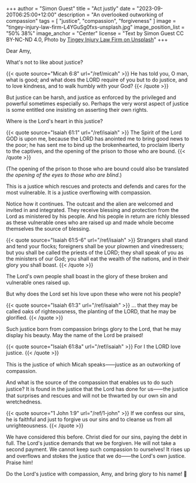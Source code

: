 +++
author = "Simon Guest"
title = "Act justly"
date = "2023-09-20T06:25:00+12:00"
description = "An overlooked outworking of compassion"
tags = [ "justice", "compassion", "forgiveness" ]
image = "tingey-injury-law-firm-L4YGuSg0fxs-unsplash.jpg"
image_position_list = "50% 38%"
image_anchor = "Center"
license = "Text by Simon Guest CC BY-NC-ND 4.0, Photo by [Tingey Injury Law Firm on Unsplash](https://unsplash.com/photos/L4YGuSg0fxs)"
+++

Dear Amy,

What's not to like about justice?

{{< quote source="Micah 6:8" url="/ref/micah" >}}
He has told you, O man, what is good; and what does the LORD require of you but to do justice, and to love kindness, and to walk humbly with your God?
{{< /quote >}}

But justice can be harsh, and justice as enforced by the privileged and powerful sometimes especially so. Perhaps the very worst aspect of justice is some entitled one insisting on asserting their own rights.

Where is the Lord's heart in this justice?

{{< quote source="Isaiah 61:1" url="/ref/isaiah" >}}
The Spirit of the Lord GOD is upon me, because the LORD has anointed me to bring good news to the poor; he has sent me to bind up the brokenhearted, to proclaim liberty to the captives, and the opening of the prison to those who are bound.
{{< /quote >}}

(The opening of the prison to those who are bound could also be translated _the opening of the eyes to those who are blind_.)

This is a justice which rescues and protects and defends and cares for the most vulnerable. It is a justice overflowing with compassion.

Notice how it continues. The outcast and the alien are welcomed and invited in and integrated. They receive blessing and protection from the Lord as ministered by his people. And his people in return are richly blessed as these vulnerable ones who are raised up and made whole become themselves the source of blessing.

{{< quote source="Isaiah 61:5-6" url="/ref/isaiah" >}}
Strangers shall stand and tend your flocks; foreigners shall be your plowmen and vinedressers; but you shall be called the priests of the LORD; they shall speak of you as the ministers of our God; you shall eat the wealth of the nations, and in their glory you shall boast.
{{< /quote >}}

The Lord's own people shall boast in the glory of these broken and vulnerable ones raised up.

But why does the Lord set his love upon these who were not his people?

{{< quote source="Isaiah 61:3" url="/ref/isaiah" >}}
... that they may be called oaks of righteousness, the planting of the LORD, that he may be glorified.
{{< /quote >}}

Such justice born from compassion brings glory to the Lord, that he may display his beauty. May the name of the Lord be praised!

{{< quote source="Isaiah 61:8a" url="/ref/isaiah" >}}
For I the LORD love justice.
{{< /quote >}}

This is the justice of which Micah speaks⸺justice as an outworking of compassion.

And what is the source of the compassion that enables us to do such justice? It is found in the justice that the Lord has done for us⸺the justice that surprises and rescues and will not be thwarted by our own sin and wretchedness.

{{< quote source="1 John 1:9" url="/ref/1-john" >}}
If we confess our sins, he is faithful and just to forgive us our sins and to cleanse us from all unrighteousness.
{{< /quote >}}

We have considered this before. Christ died for our sins, paying the debt in full. The Lord's justice demands that we be forgiven. He will not take a second payment. We cannot keep such compassion to ourselves! It rises up and overflows and stokes the justice that we do⸺the Lord's own justice. Praise him!

Do the Lord's justice with compassion, Amy, and bring glory to his name! 🙏
